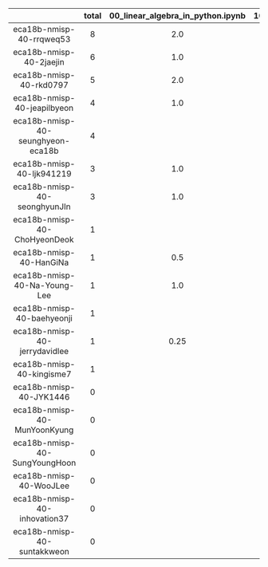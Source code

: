 |    |   total  |  00_linear_algebra_in_python.ipynb  |  10_vector_addition_subtraction.ipynb  |  20_vector_dot_cross_product.ipynb  |  30_3D_line_plane.ipynb  |
|:--:|:----:|:----:|:----:|:----:|:----:|
| eca18b-nmisp-40-rrqweq53 | 8 | 2.0 | 2.0 | 4.0 |   |
| eca18b-nmisp-40-2jaejin | 6 | 1.0 | 3.0 | 1.5 | 0.5  |
| eca18b-nmisp-40-rkd0797 | 5 | 2.0 | 1.0 | 1.0 | 1.0  |
| eca18b-nmisp-40-jeapilbyeon | 4 | 1.0 | 1.0 | 1.0 | 1.0  |
| eca18b-nmisp-40-seunghyeon-eca18b | 4 |  | 2.0 | 1.0 | 1.0  |
| eca18b-nmisp-40-ljk941219 | 3 | 1.0 |  | 1.0 | 1.0  |
| eca18b-nmisp-40-seonghyunJIn | 3 | 1.0 | 1.0 | 1.0 |   |
| eca18b-nmisp-40-ChoHyeonDeok | 1 |  |  | 1.0 |   |
| eca18b-nmisp-40-HanGiNa | 1 | 0.5 |  | 0.5 |   |
| eca18b-nmisp-40-Na-Young-Lee | 1 | 1.0 |  |  |   |
| eca18b-nmisp-40-baehyeonji | 1 |  | 0.5 | 0.5 |   |
| eca18b-nmisp-40-jerrydavidlee | 1 | 0.25 | 0.25 | 0.25 | 0.25  |
| eca18b-nmisp-40-kingisme7 | 1 |  | 0.5 | 0.5 |   |
| eca18b-nmisp-40-JYK1446 | 0 |  |  |  |   |
| eca18b-nmisp-40-MunYoonKyung | 0 |  |  |  |   |
| eca18b-nmisp-40-SungYoungHoon | 0 |  |  |  |   |
| eca18b-nmisp-40-WooJLee | 0 |  |  |  |   |
| eca18b-nmisp-40-inhovation37 | 0 |  |  |  |   |
| eca18b-nmisp-40-suntakkweon | 0 |  |  |  |   |
